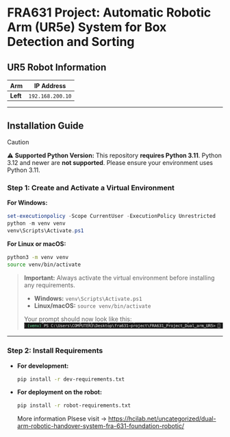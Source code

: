 # FRA631 Project: Automatic Robotic Arm (UR5e) System for Box Detection and Sorting

## UR5 Robot Information

| Arm      | IP Address       |
| -------- | ---------------- |
| **Left** | `192.168.200.10` |

---

## Installation Guide

>[!CAUTION]
> ⚠️ **Supported Python Version:**
> This repository **requires Python 3.11**.
> Python 3.12 and newer are **not supported**.
> Please ensure your environment uses Python 3.11.

### Step 1: Create and Activate a Virtual Environment

**For Windows:**

```powershell
set-executionpolicy -Scope CurrentUser -ExecutionPolicy Unrestricted
python -m venv venv
venv\Scripts\Activate.ps1
```

**For Linux or macOS:**

```bash
python3 -m venv venv
source venv/bin/activate
```

> **Important:**
> Always activate the virtual environment before installing any requirements.
>
> * **Windows:** `venv\Scripts\Activate.ps1`
> * **Linux/macOS:** `source venv/bin/activate`
>
> Your prompt should now look like this:
> ![Activated venv example](./images/bash_venv.png)

---

### Step 2: Install Requirements

* **For development:**

  ```bash
  pip install -r dev-requirements.txt
  ```

* **For deployment on the robot:**

  ```bash
  pip install -r robot-requirements.txt
  ```


  More information Plsese visit -> https://hcilab.net/uncategorized/dual-arm-robotic-handover-system-fra-631-foundation-robotic/
